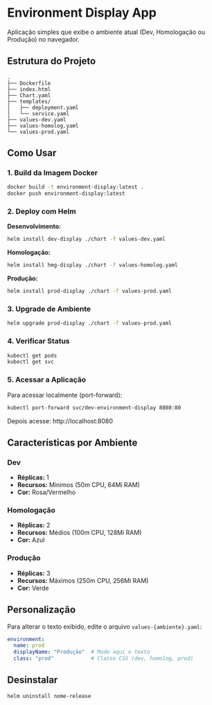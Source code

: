 # Environment Display App

Aplicação simples que exibe o ambiente atual (Dev, Homologação ou Produção) no navegador.

## Estrutura do Projeto

```
.
├── Dockerfile
├── index.html
├── Chart.yaml
├── templates/
│   ├── deployment.yaml
│   └── service.yaml
├── values-dev.yaml
├── values-homolog.yaml
└── values-prod.yaml
```

## Como Usar

### 1. Build da Imagem Docker

```bash
docker build -t environment-display:latest .
docker push environment-display:latest
```

### 2. Deploy com Helm

**Desenvolvimento:**
```bash
helm install dev-display ./chart -f values-dev.yaml
```

**Homologação:**
```bash
helm install hmg-display ./chart -f values-homolog.yaml
```

**Produção:**
```bash
helm install prod-display ./chart -f values-prod.yaml
```

### 3. Upgrade de Ambiente

```bash
helm upgrade prod-display ./chart -f values-prod.yaml
```

### 4. Verificar Status

```bash
kubectl get pods
kubectl get svc
```

### 5. Acessar a Aplicação

Para acessar localmente (port-forward):
```bash
kubectl port-forward svc/dev-environment-display 8080:80
```

Depois acesse: http://localhost:8080

## Características por Ambiente

### Dev
- **Réplicas:** 1
- **Recursos:** Mínimos (50m CPU, 64Mi RAM)
- **Cor:** Rosa/Vermelho

### Homologação
- **Réplicas:** 2
- **Recursos:** Médios (100m CPU, 128Mi RAM)
- **Cor:** Azul

### Produção
- **Réplicas:** 3
- **Recursos:** Máximos (250m CPU, 256Mi RAM)
- **Cor:** Verde

## Personalização

Para alterar o texto exibido, edite o arquivo `values-{ambiente}.yaml`:

```yaml
environment:
  name: prod
  displayName: "Produção"  # Mude aqui o texto
  class: "prod"            # Classe CSS (dev, homolog, prod)
```

## Desinstalar

```bash
helm uninstall nome-release
```